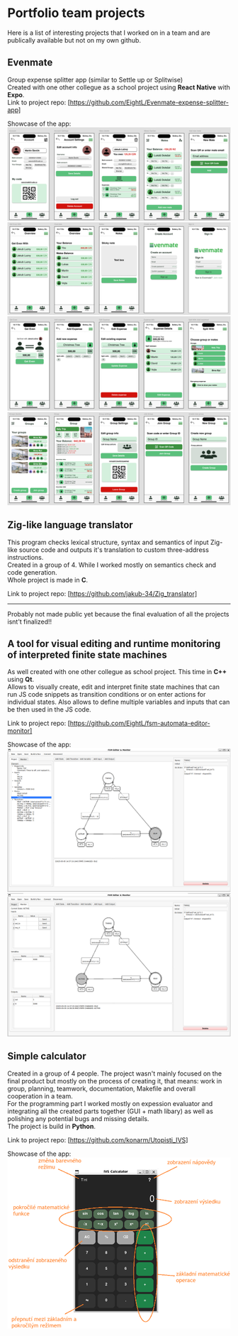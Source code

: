 # Portfolio team projects
Here is a list of interesting projects that I worked on in a team and are publically available but not on my own github.


## Evenmate
Group expense splitter app (similar to Settle up or Splitwise)  
Created with one other collegue as a school project using **React Native** with **Expo**.  
Link to project repo: [https://github.com/EightL/Evenmate-expense-splitter-app]  

Showcase of the app:
![Evenmate_Account_Mates](screenshots/Evenmate_Account_Mates.png)
![Evenmate_authentication_group](screenshots/Evenmate_authentication_group.png)
![Evenmate_Geteven_expenses](screenshots/Evenmate_Geteven_expenses.png)
![Evenmate_groups](screenshots/Evenmate_groups.png)


## Zig-like language translator
This program checks lexical structure, syntax and semantics of input Zig-like source code and outputs it's translation to custom three-address instructions.  
Created in a group of 4. While I worked mostly on semantics check and code generation.  
Whole project is made in **C**.

Link to project repo: [https://github.com/jakub-34/Zig_translator]


-------------------------------------------------------------------------------------------------
Probably not made public yet because the final evaluation of all the projects isnt't finalized!!


## A tool for visual editing and runtime monitoring of interpreted finite state machines
As well created with one other collegue as school project. This time in **C++** using **Qt**.  
Allows to visually create, edit and interpret finite state machines that can run JS code snippets as transition conditions or on enter actions for individual states. Also allows to define multiple variables and inputs that can be then used in the JS code.

Link to project repo: [https://github.com/EightL/fsm-automata-editor-monitor]  

Showcase of the app:
![FSM_editor1](screenshots/FSM_editor1.png)
![FSM_editor2](screenshots/FSM_editor2.png)


## Simple calculator
Created in a group of 4 people. The project wasn't mainly focused on the final product but mostly on the process of creating it, that means: work in group, planning, teamwork, documentation, Makefile and overall cooperation in a team.  
For the programming part I worked mostly on expession evaluator and integrating all the created parts together (GUI + math libary) as well as polishing any potential bugs and missing details.  
The project is build in **Python**.  

Link to project repo: [https://github.com/konarm/Utopisti_IVS]  

Showcase of the app:
![Calc](screenshots/Calc.png)
